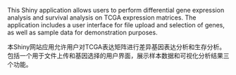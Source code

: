 This Shiny application allows users to perform differential gene expression analysis and survival analysis on TCGA expression matrices. The application includes a user interface for file upload and selection of genes, as well as sample data for demonstration purposes.

本Shiny网站应用允许用户对TCGA表达矩阵进行差异基因表达分析和生存分析。包括一个用于文件上传和基因选择的用户界面，展示样本数据和可视化分析结果三个功能。
